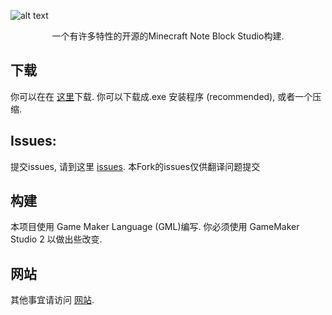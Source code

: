 ![alt text](https://i.imgur.com/1RYhYFU.png)
<p align="center">
一个有许多特性的开源的Minecraft Note Block Studio构建. 
</p>

## 下载
你可以在在 [这里](https://github.com/HielkeMinecraft/OpenNoteBlockStudio/releases/latest)下载.
你可以下载成.exe 安装程序 (recommended), 或者一个压缩.

## Issues:
提交issues, 请到这里 [issues](https://github.com/HielkeMinecraft/OpenNoteBlockStudio/issues).
本Fork的issues仅供翻译问题提交

## 构建
本项目使用 Game Maker Language (GML)编写. 你必须使用 GameMaker Studio 2 以做出些改变.  

## 网站
其他事宜请访问 [网站](https://hielkeminecraft.github.io/OpenNoteBlockStudio/).
